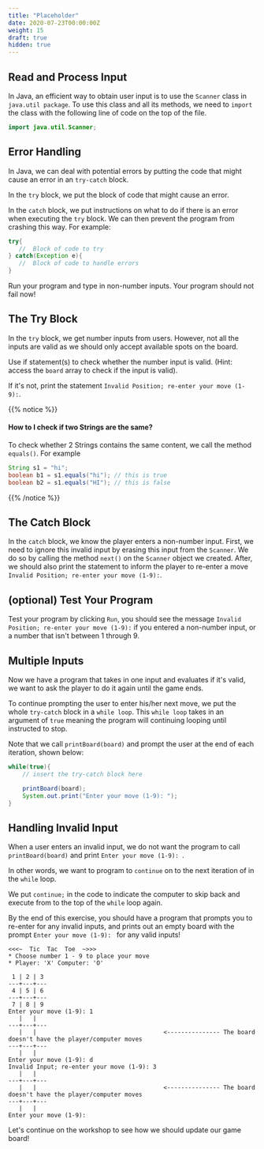 ```yaml
---
title: "Placeholder"
date: 2020-07-23T00:00:00Z
weight: 15
draft: true
hidden: true
---
```


## Read and Process Input

In Java, an efficient way to obtain user input is to use the `Scanner` class in `java.util package`. To use this class and all its methods, we need to `import` the class with the following line of code on the top of the file.

```java
import java.util.Scanner;
```

## Error Handling

In Java, we can deal with potential errors by putting the code that might cause an error in an `try-catch` block. 

In the `try` block, we put the block of code that might cause an error.

In the `catch` block, we put instructions on what to do if there is an error when executing the `try` block. We can then prevent the program from crashing this way.
For example:

```java
try{
   //  Block of code to try
} catch(Exception e){
   //  Block of code to handle errors
}
```

   Run your program and type in non-number inputs. Your program should not fail now!

## The Try Block

In the `try` block, we get number inputs from users. However, not all the inputs are valid as we should only accept available spots on the board.

Use if statement(s) to check whether the number input is valid. (Hint: access the `board` array to check if the input is valid).

If it's not, print the statement `Invalid Position; re-enter your move (1-9):`.

{{% notice %}}
#### How to I check if two Strings are the same?

To check whether 2 Strings contains the same content, we call the method `equals()`. For example

```java
String s1 = "hi";
boolean b1 = s1.equals("hi"); // this is true
boolean b2 = s1.equals("HI"); // this is false
```

{{% /notice %}}

## The Catch Block

In the `catch` block, we know the player enters a non-number input. First, we need to ignore this invalid input by erasing this input from the `Scanner`. We do so by calling the method `next()` on the `Scanner` object we created. After, we should also print the statement to inform the player to re-enter a move `Invalid Position; re-enter your move (1-9):`.

## (optional) Test Your Program

Test your program by clicking `Run`, you should see the message `Invalid Position; re-enter your move (1-9):` if you entered a non-number input, or a number that isn't between 1 through 9.

## Multiple Inputs

Now we have a program that takes in one input and evaluates if it's valid, we want to ask the player to do it again until the game ends.

To continue prompting the user to enter his/her next move, we put the whole `try-catch` block in a `while loop`. This `while loop` takes in an argument of `true` meaning the program will continuing looping until instructed to stop. 

Note that we call `printBoard(board)` and prompt the user at the end of each iteration, shown below:

```java
while(true){
    // insert the try-catch block here

    printBoard(board);
    System.out.print("Enter your move (1-9): "); 
}
```

## Handling Invalid Input

When a user enters an invalid input, we do not want the program to call `printBoard(board)` and print `Enter your move (1-9): `. 

In other words, we want to program to `continue` on to the next iteration of in the `while` loop.

We put `continue;` in the code to indicate the computer to skip back and execute from to the top of the `while` loop again.

By the end of this exercise, you should have a program that prompts you to re-enter for any invalid inputs, and prints out an empty board with the prompt `Enter your move (1-9): ` for any valid inputs!

```
<<<~  Tic  Tac  Toe  ~>>>
* Choose number 1 - 9 to place your move
* Player: 'X' Computer: 'O'

 1 | 2 | 3 
---+---+---
 4 | 5 | 6 
---+---+---
 7 | 8 | 9 
Enter your move (1-9): 1
   |   |   
---+---+---
   |   |                                    <--------------- The board doesn't have the player/computer moves
---+---+---
   |   |   
Enter your move (1-9): d
Invalid Input; re-enter your move (1-9): 3
   |   |   
---+---+---
   |   |                                    <--------------- The board doesn't have the player/computer moves
---+---+---
   |   |   
Enter your move (1-9): 
```

Let's continue on the workshop to see how we should update our game board!
